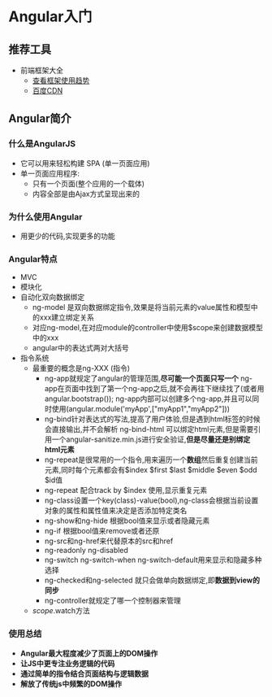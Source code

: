 ﻿# Angular入门

## 推荐工具

- 前端框架大全
	+ [查看框架使用趋势](www.awesomes.cn)
	+ [百度CDN](cdn.code.baidu)
## Angular简介

### 什么是AngularJS

- 它可以用来轻松构建 SPA (单一页面应用)
- 单一页面应用程序:
	+ 只有一个页面(整个应用的一个载体)
	+ 内容全部是由Ajax方式呈现出来的

### 为什么使用Angular

- 用更少的代码,实现更多的功能

### Angular特点

- MVC
- 模块化
- 自动化双向数据绑定
	+ ng-model 是双向数据绑定指令,效果是将当前元素的value属性和模型中的xxx建立绑定关系
	+ 对应ng-model,在对应module的controller中使用$scope来创建数据模型中的xxx
	+ angular中的表达式两对大括号 
- 指令系统
	+ 最重要的概念是ng-XXX (指令)
		- ng-app就规定了angular的管理范围,**尽可能一个页面只写一个**
		  ng-app在页面中找到了第一个ng-app之后,就不会再往下继续找了(或者用angular.bootstrap());
		  ng-app内部可以创建多个ng-app,并且可以同时使用(angular.module('myApp',["myApp1","myApp2"]))
		- ng-bind针对表达式的写法,提高了用户体验,但是遇到html标签的时候会直接输出,并不会解析
		  ng-bind-html 可以绑定html元素,但是需要引用一个angular-sanitize.min.js进行安全验证,**但是尽量还是别绑定html元素**
		- ng-repeat是很常用的一个指令,用来遍历一个**数组**然后重复创建当前元素,同时每个元素都会有$index $first $last $middle $even $odd $id值
		- ng-repeat 配合track by $index 使用,显示重复元素
		- ng-class设置一个key(class)-value(bool),ng-class会根据当前设置对象的属性和属性值来决定是否添加特定类名
		- ng-show和ng-hide 根据bool值来显示或者隐藏元素
		- ng-if 根据bool值来remove或者还原
		- ng-src和ng-href来代替原本的src和href
		- ng-readonly ng-disabled
		- ng-switch ng-switch-when ng-switch-default用来显示和隐藏多种选择
		- ng-checked和ng-selected 就只会做单向数据绑定,即**数据到view的同步**
		- ng-controller就规定了哪一个控制器来管理
 	+ $scope.$watch方法
### 使用总结

- **Angular最大程度减少了页面上的DOM操作**
- **让JS中更专注业务逻辑的代码**
- **通过简单的指令结合页面结构与逻辑数据**
- **解放了传统js中频繁的DOM操作**
